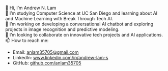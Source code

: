 👋 Hi, I’m Andrew N. Lam  
🌱 I’m studying Computer Science at UC San Diego and learning about AI and Machine Learning with Break Through Tech AI.  
💼 I’m working on developing a conversational AI chatbot and exploring projects in image recognition and predictive modeling.  
💞️ I’m looking to collaborate on innovative tech projects and AI applications.  
📫 How to reach me:  
- Email: [anlam35705@gmail.com](mailto:anlam35705@gmail.com)  
- LinkedIn: www.linkedin.com/in/andrew-lam-s 
- GitHub: [github.com/anlam35705](https://github.com/anlam35705)  
